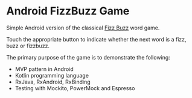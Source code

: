 # Android FizzBuzz Game
Simple Android version of the classical [Fizz Buzz](https://www.wikiwand.com/en/Fizz_buzz) word game.

Touch the appropriate button to indicate whether the next word is a fizz, buzz or fizzbuzz. 

The primary purpose of the game is to demonstrate the following:

- MVP pattern in Android
- Kotlin programming language
- RxJava, RxAndroid, RxBinding
- Testing with Mockito, PowerMock and Espresso